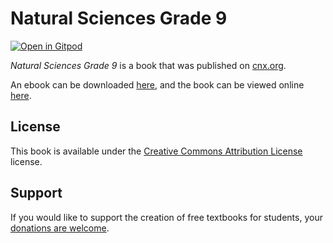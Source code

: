 # Natural Sciences Grade 9

[![Open in Gitpod](https://gitpod.io/button/open-in-gitpod.svg)](https://gitpod.io/from-referrer/)

_Natural Sciences Grade 9_ is a book that was published on [cnx.org](https://cnx.org/).

An ebook can be downloaded [here](https://github.com/cnx-user-books/cnxbook-natural-sciences-grade-9/releases/latest), and the book can be viewed online [here](https://github.com/cnx-user-books/cnxbook-natural-sciences-grade-9/releases/latest).

## License
This book is available under the [Creative Commons Attribution License](./LICENSE) license.

## Support
If you would like to support the creation of free textbooks for students, your [donations are welcome](https://riceconnect.rice.edu/donation/support-openstax-banner).

